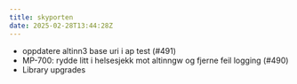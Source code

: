 ```yaml
---
title: skyporten
date: 2025-02-28T13:44:28Z
---
```

- oppdatere altinn3 base uri i ap test (#491)
- MP-700: rydde litt i helsesjekk mot altinngw og fjerne feil logging (#490)
- Library upgrades

